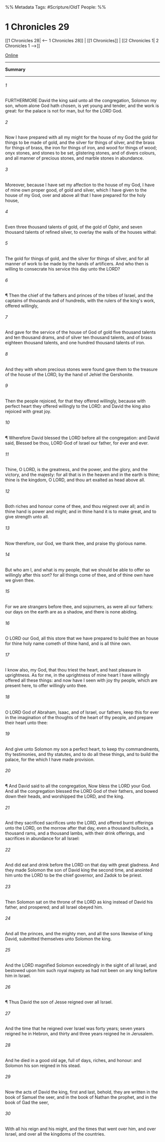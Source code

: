 

%% Metadata
Tags: #Scripture/OldT
People: 
%%
# 1 Chronicles 29
[[1 Chronicles 28| <-- 1 Chronicles 28]] | [[1 Chronicles]] | [[2 Chronicles 1| 2 Chronicles 1 -->]]

[Online](https://churchofjesuschrist.org/study/scriptures/ot/1-chr/29?lang=eng)

---
__Summary__



---

###### 1
FURTHERMORE David the king said unto all the congregation, Solomon my son, whom alone God hath chosen, is yet young and tender, and the work is great: for the palace is not for man, but for the LORD God.
###### 2
Now I have prepared with all my might for the house of my God the gold for things to be made of gold, and the silver for things of silver, and the brass for things of brass, the iron for things of iron, and wood for things of wood; onyx stones, and stones to be set, glistering stones, and of divers colours, and all manner of precious stones, and marble stones in abundance.
###### 3
Moreover, because I have set my affection to the house of my God, I have of mine own proper good, of gold and silver, which I have given to the house of my God, over and above all that I have prepared for the holy house,
###### 4
Even three thousand talents of gold, of the gold of Ophir, and seven thousand talents of refined silver, to overlay the walls of the houses withal:
###### 5
The gold for things of gold, and the silver for things of silver, and for all manner of work to be made by the hands of artificers.  And who then is willing to consecrate his service this day unto the LORD?
###### 6
¶ Then the chief of the fathers and princes of the tribes of Israel, and the captains of thousands and of hundreds, with the rulers of the king's work, offered willingly,
###### 7
And gave for the service of the house of God of gold five thousand talents and ten thousand drams, and of silver ten thousand talents, and of brass eighteen thousand talents, and one hundred thousand talents of iron.
###### 8
And they with whom precious stones were found gave them to the treasure of the house of the LORD, by the hand of Jehiel the Gershonite.
###### 9
Then the people rejoiced, for that they offered willingly, because with perfect heart they offered willingly to the LORD: and David the king also rejoiced with great joy.
###### 10
¶ Wherefore David blessed the LORD before all the congregation: and David said, Blessed be thou, LORD God of Israel our father, for ever and ever.
###### 11
Thine, O LORD, is the greatness, and the power, and the glory, and the victory, and the majesty: for all that is in the heaven and in the earth is thine; thine is the kingdom, O LORD, and thou art exalted as head above all.
###### 12
Both riches and honour come of thee, and thou reignest over all; and in thine hand is power and might; and in thine hand it is to make great, and to give strength unto all.
###### 13
Now therefore, our God, we thank thee, and praise thy glorious name.
###### 14
But who am I, and what is my people, that we should be able to offer so willingly after this sort?  for all things come of thee, and of thine own have we given thee.
###### 15
For we are strangers before thee, and sojourners, as were all our fathers: our days on the earth are as a shadow, and there is none abiding.
###### 16
O LORD our God, all this store that we have prepared to build thee an house for thine holy name cometh of thine hand, and is all thine own.
###### 17
I know also, my God, that thou triest the heart, and hast pleasure in uprightness.  As for me, in the uprightness of mine heart I have willingly offered all these things: and now have I seen with joy thy people, which are present here, to offer willingly unto thee.
###### 18
O LORD God of Abraham, Isaac, and of Israel, our fathers, keep this for ever in the imagination of the thoughts of the heart of thy people, and prepare their heart unto thee:
###### 19
And give unto Solomon my son a perfect heart, to keep thy commandments, thy testimonies, and thy statutes, and to do all these things, and to build the palace, for the which I have made provision.
###### 20
¶ And David said to all the congregation, Now bless the LORD your God.  And all the congregation blessed the LORD God of their fathers, and bowed down their heads, and worshipped the LORD, and the king.
###### 21
And they sacrificed sacrifices unto the LORD, and offered burnt offerings unto the LORD, on the morrow after that day, even a thousand bullocks, a thousand rams, and a thousand lambs, with their drink offerings, and sacrifices in abundance for all Israel:
###### 22
And did eat and drink before the LORD on that day with great gladness.  And they made Solomon the son of David king the second time, and anointed him unto the LORD to be the chief governor, and Zadok to be priest.
###### 23
Then Solomon sat on the throne of the LORD as king instead of David his father, and prospered; and all Israel obeyed him.
###### 24
And all the princes, and the mighty men, and all the sons likewise of king David, submitted themselves unto Solomon the king.
###### 25
And the LORD magnified Solomon exceedingly in the sight of all Israel, and bestowed upon him such royal majesty as had not been on any king before him in Israel.
###### 26
¶ Thus David the son of Jesse reigned over all Israel.
###### 27
And the time that he reigned over Israel was forty years; seven years reigned he in Hebron, and thirty and three years reigned he in Jerusalem.
###### 28
And he died in a good old age, full of days, riches, and honour: and Solomon his son reigned in his stead.
###### 29
Now the acts of David the king, first and last, behold, they are written in the book of Samuel the seer, and in the book of Nathan the prophet, and in the book of Gad the seer,
###### 30
With all his reign and his might, and the times that went over him, and over Israel, and over all the kingdoms of the countries.



